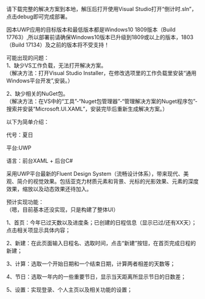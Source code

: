 请下载完整的解决方案到本地，解压后打开使用Visual Studio打开“倒计时.sln”，点击debug即可完成部署。  

因本UWP应用的目标版本和最低版本都是Windows10 1809版本（Build 17763）,所以部署前请确保Windows10版本已升级到1809或以上的版本，1803（Build 17134）及之前的版本将不受支持！  



可能出现的问题：  
1、缺少VS工作负载，无法打开解决方案。  
（解决方法：打开Visual Studio Installer，在修改选项里的工作负载里安装“通用Windows平台开发”,安装。）  

2、缺少相关的NuGet包。  
（解决方法：在VS中的“工具”-“Nuget包管理器”-“管理解决方案的Nuget程序包”-搜索并安装“Microsoft.UI.XAML”，安装完毕后重新生成解决方案。）  
  
    
    
以下为简单介绍：  

代号：夏日

平台:UWP

语言：前台XAML + 后台C#  

采用UWP平台最新的Fluent Design System（流畅设计体系），带来现代、美观、简介的视觉效果。包括亚克力材质元素和背景、光标的光影效果、元素的深度效果，缩放以及动态效果还待加入。  


预计实现功能：  
（嗯，目前基本还没实现，只是构建了整体UI）  


1、首页：今年已过天数以及进度条；已创建的日程信息（显示已过/还有XX天）；点击相关项显示具体内容；

2、新建：在此页面输入日程名、选取时间，点击“新建”按钮，在首页完成日程的新建；

3、计算：选取一个开始日期和一个结束日期，计算两者相差的天数等；

4、节日：选取一年内的一些重要节日，显示当天距离所显示节日的日数差；

5、设置：实现登录、个人主页以及相关功能的设置；
